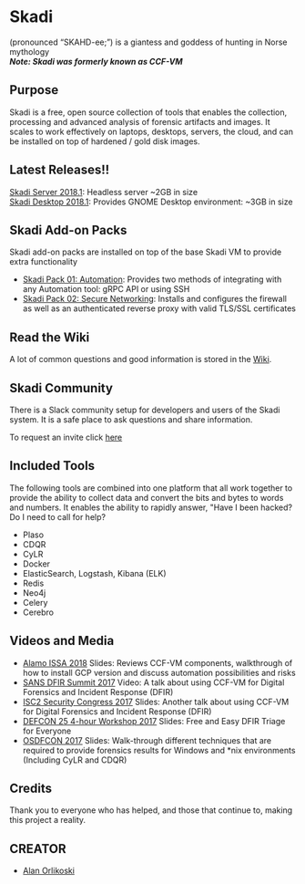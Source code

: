 
# Skadi  
(pronounced “SKAHD-ee;”) is a giantess and goddess of hunting in Norse mythology  
_**Note: Skadi was formerly known as CCF-VM**_

## Purpose
Skadi is a free, open source collection of tools that enables the collection, processing and advanced analysis of forensic artifacts and images. It scales to work effectively on laptops, desktops, servers, the cloud, and can be installed on top of hardened / gold disk images. 
  
## Latest Releases!!
[Skadi Server 2018.1](https://drive.google.com/open?id=16DNRbr-uvwi9YrUeWT5HyyVd6O2eKMwe): Headless server ~2GB in size  
[Skadi Desktop 2018.1](https://drive.google.com/open?id=1eq9ZVQAS8WUCNDMhQdjP9mFXdn75ekId): Provides GNOME Desktop environment: ~3GB in size 
  
## Skadi Add-on Packs  
Skadi add-on packs are installed on top of the base Skadi VM to provide extra functionality  
*  [Skadi Pack 01: Automation](https://github.com/orlikoski/Skadi/wiki/Skadi-Pack-01:-Automation): Provides two methods of integrating with any Automation tool: gRPC API or using SSH  
*  [Skadi Pack 02: Secure Networking](https://github.com/orlikoski/Skadi/wiki/Skadi-Pack-02:-Secure-Networking): Installs and configures the firewall as well as an authenticated reverse proxy with valid TLS/SSL certificates
  
## Read the Wiki
A lot of common questions and good information is stored in the [Wiki](https://github.com/orlikoski/skadi/wiki).

## Skadi Community
There is a Slack community setup for developers and users of the Skadi system. It is a safe place to ask questions and share information.  
  
To request an invite click [here](http://skadicommunity.herokuapp.com/)
  
## Included Tools
The following tools are combined into one platform that all work together to provide the ability to collect data and convert the bits and bytes to words and numbers. It enables the ability to rapidly answer, "Have I been hacked? Do I need to call for help?

 - Plaso  
 - CDQR  
 - CyLR  
 - Docker  
 - ElasticSearch, Logstash, Kibana (ELK)  
 - Redis  
 - Neo4j  
 - Celery  
 - Cerebro  
  
## Videos and Media
*  [Alamo ISSA 2018](https://docs.google.com/presentation/d/1Rl_wF9mUDOkPlbHiWAt-hOiJ-_X8WzTsRfgyYQi9t6M/edit?usp=sharing) Slides: Reviews CCF-VM components, walkthrough of how to install GCP version and discuss automation possibilities and risks
*  [SANS DFIR Summit 2017](https://www.youtube.com/watch?v=f5B4bngftP8) Video: A talk about using CCF-VM for Digital Forensics and Incident Response (DFIR) 
*  [ISC2 Security Congress 2017](https://drive.google.com/file/d/0B5z7g7P2BWJAckUxbUJWVVZzNDQ/view?usp=sharing) Slides: Another talk about using CCF-VM for Digital Forensics and Incident Response (DFIR) 
*  [DEFCON 25 4-hour Workshop 2017](https://media.defcon.org/DEF%20CON%2025/DEF%20CON%2025%20workshops/DEFCON-25-Workshop-Alan-Orlikoski-and-Dan-M-Free-and-Easy-DFIR-Triage-for-Everyone.pdf) Slides: Free and Easy DFIR Triage for Everyone 
*  [OSDFCON 2017](http://www.osdfcon.org/presentations/2017/Asif-Matadar_Rapid-Incident-Response.pdf) Slides: Walk-through different techniques that are required to provide forensics results for Windows and *nix environments (Including CyLR and CDQR)

## Credits
Thank you to everyone who has helped, and those that continue to, making this project a reality.

## CREATOR  
* [Alan Orlikoski](https://github.com/orlikoski)
